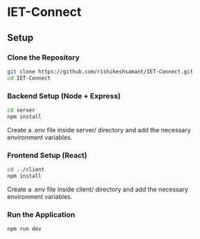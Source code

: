 # IET-Connect

## Setup 

### Clone the Repository
```bash
git clone https://github.com/rishikeshsamant/IET-Connect.git
cd IET-Connect
```

### Backend Setup (Node + Express)

```bash
cd server 
npm install
```

Create a .env file inside server/ directory and add the necessary environment variables.

### Frontend Setup (React)

```bash
cd ../client
npm install
```

Create a .env file inside client/ directory and add the necessary environment variables.

### Run the Application
```bash
npm run dev
```
